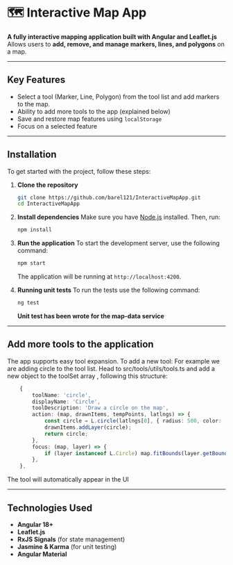 # 🗺️ Interactive Map App

**A fully interactive mapping application built with Angular and Leaflet.js**  
Allows users to **add, remove, and manage markers, lines, and polygons** on a map.

---

## **Key Features**

- Select a tool (Marker, Line, Polygon) from the tool list and add markers to the map.
- Ability to add more tools to the app (explained below)
- Save and restore map features using `localStorage`
- Focus on a selected feature

---

## Installation

To get started with the project, follow these steps:

1. **Clone the repository**

   ```sh
   git clone https://github.com/barel121/InteractiveMapApp.git
   cd InteractiveMapApp
   ```

2. **Install dependencies**
   Make sure you have [Node.js](https://nodejs.org/) installed. Then, run:

   ```sh
   npm install
   ```

3. **Run the application**
   To start the development server, use the following command:
   ```sh
   npm start
   ```
   The application will be running at `http://localhost:4200`.
4. **Running unit tests**
   To run the tests use the following command:
   ```sh
   ng test
   ```
   **Unit test has been wrote for the map-data service**

---

## Add more tools to the application

The app supports easy tool expansion. To add a new tool:
For example we are adding circle to the tool list.
Head to src/tools/utils/tools.ts and add a new object to the toolSet array , following this structure:

```ts
    {
        toolName: 'circle',
        displayName: 'Circle',
        toolDescription: 'Draw a circle on the map',
        action: (map, drawnItems, tempPoints, latlngs) => {
            const circle = L.circle(latlngs[0], { radius: 500, color: 'red' }).addTo(map);
            drawnItems.addLayer(circle);
            return circle;
        },
        focus: (map, layer) => {
            if (layer instanceof L.Circle) map.fitBounds(layer.getBounds());
        },
    },
```

The tool will automatically appear in the UI

---

## **Technologies Used**

- **Angular 18+**
- **Leaflet.js**
- **RxJS Signals** (for state management)
- **Jasmine & Karma** (for unit testing)
- **Angular Material**
